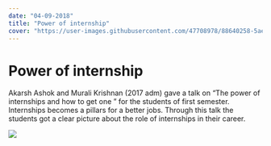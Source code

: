 ```yaml
---
date: "04-09-2018"
title: "Power of internship"
cover: "https://user-images.githubusercontent.com/47708978/88640258-5aeb3280-d0db-11ea-8bfc-5da858456941.jpg"
---
```

# Power of internship

Akarsh Ashok and Murali Krishnan (2017 adm) gave a talk on “The power of internships and how to get one ” for the students of first semester. Internships becomes a pillars for a better jobs. Through this talk the students got a clear picture about the role of internships in their career.

![](https://user-images.githubusercontent.com/47708978/88577108-14a6bc80-d064-11ea-98c6-6afb93f6ef26.jpg)